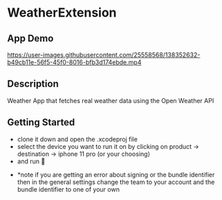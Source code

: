 # WeatherExtension

## App Demo


https://user-images.githubusercontent.com/25558568/138352632-b49cb11e-56f5-45f0-8016-bfb3d174ebde.mp4


## Description
Weather App that fetches real weather data using the Open Weather API


## Getting Started
* clone it down and open the .xcodeproj file 
* select the device you want to run it on by clicking on product -> destination -> iphone 11 pro (or your choosing)
* and run 🎉
- *note if you are getting an error about signing or the bundle identifier
then in the general settings change the team to your account and the bundle identifier to one of your own 

